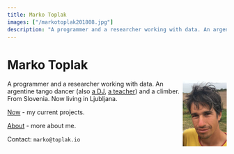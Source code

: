 ```yaml
---
title: Marko Toplak
images: ["/markotoplak201808.jpg"]
description: "A programmer and a researcher working with data. An argentine tango dancer and a climber."
---
```


# Marko Toplak

[<img src="/markotoplak201808_h200.jpg" style="max-width: 20%; float:right; margin-left: 3px;" alt="Marko Toplak's headshot" />](/markotoplak201808.jpg)
A programmer and a researcher working with data. An argentine tango dancer (also [a DJ](/dj/), [a teacher](/classes/)) and a climber.
From Slovenia. Now living in Ljubljana.


[Now](/now/) - my current projects.

[About](/about/) - more about me.

Contact: `marko@toplak.io`
